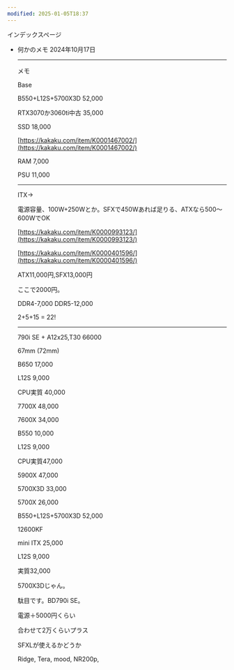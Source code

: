 ```yaml
---
modified: 2025-01-05T18:37
---
```

インデックスページ

  

  

  

- 何かのメモ 2024年10月17日
    
      
    
    ---
    
      
    
    メモ
    
    Base
    
    B550+L12S+5700X3D 52,000
    
    RTX3070か3060ti中古 35,000
    
      
    
    SSD 18,000
    
    [https://kakaku.com/item/K0001467002/](https://kakaku.com/item/K0001467002/)
    
    RAM 7,000
    
    PSU 11,000
    
      
    
      
    
    ---
    
      
    
    ITX→
    
    電源容量、100W+250Wとか。SFXで450Wあれば足りる、ATXなら500～600WでOK
    
    [https://kakaku.com/item/K0000993123/](https://kakaku.com/item/K0000993123/)
    
    [https://kakaku.com/item/K0000401596/](https://kakaku.com/item/K0000401596/)
    
    ATX11,000円,SFX13,000円
    
    ここで2000円。
    
      
    
    DDR4-7,000 DDR5-12,000
    
      
    
    2+5+15 = 22!
    
      
    
    ---
    
    790i SE + A12x25,T30 66000
    
    67mm (72mm)
    
      
    
    B650 17,000
    
    L12S 9,000
    
    CPU実質 40,000
    
    7700X 48,000
    
    7600X 34,000
    
      
    
    B550 10,000
    
    L12S 9,000
    
    CPU実質47,000
    
    5900X 47,000
    
    5700X3D 33,000
    
    5700X 26,000
    
      
    
    B550+L12S+5700X3D 52,000
    
      
    
      
    
    12600KF
    
      
    
      
    
    mini ITX 25,000
    
    L12S 9,000
    
    実質32,000
    
    5700X3Dじゃん。
    
    駄目です。BD790i SE。
    
      
    
    電源＋5000円くらい
    
    合わせて2万くらいプラス
    
      
    
    SFXLが使えるかどうか
    
    Ridge, Tera, mood, NR200p,